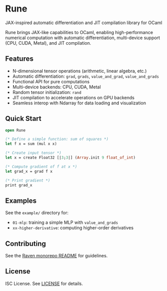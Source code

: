 # Rune

JAX-inspired automatic differentiation and JIT compilation library for OCaml

Rune brings JAX-like capabilities to OCaml, enabling high-performance numerical
computation with automatic differentiation, multi-device support (CPU, CUDA,
Metal), and JIT compilation.

## Features

- N-dimensional tensor operations (arithmetic, linear algebra, etc.)
- Automatic differentiation: `grad`, `grads`, `value_and_grad`, `value_and_grads`
- Functional API for pure computations
- Multi-device backends: CPU, CUDA, Metal
- Random tensor initialization: `rand`
- JIT compilation to accelerate operations on GPU backends
- Seamless interop with Ndarray for data loading and visualization

## Quick Start

```ocaml
open Rune

(* Define a simple function: sum of squares *)
let f x = sum (mul x x)

(* Create input tensor *)
let x = create Float32 [|3;3|] (Array.init 9 float_of_int)

(* Compute gradient of f at x *)
let grad_x = grad f x

(* Print gradient *)
print grad_x
```

## Examples

See the `example/` directory for:
- `01-mlp`: training a simple MLP with `value_and_grads`
- `xx-higher-derivative`: computing higher-order derivatives

## Contributing

See the [Raven monorepo README](../README.md) for guidelines.

## License

ISC License. See [LICENSE](../LICENSE) for details.
